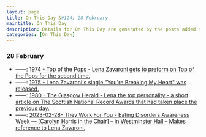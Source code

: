 ```yaml
---
layout: page
title: On This Day &#124; 28 February
maintitle: On This Day
description: Details for On This Day are genarated by the posts added to the website so the content is subject to changes/updates over time.
categories: [On This Day]
---
```


<h3>28 February</h3>

<ul>
<li> ——: <a href="/1974-02-28-top-of-the-pops/">1974 - Top of the Pops - Lena Zavaroni gets to preform on Top of the Pops for the second time.</a></li>
<li> ——: <a href="/discography/singles/1975-03-28-youre-breaking-my-heart">1975 - Lena Zavaroni's single "You're Breaking My Heart" was released.</a></li>
<li> ——: <a href="/1980-02-28-the-glasgow-herald/">1980 - The Glasgow Herald - Lena the top personality - a short article on The Scottish National Record Awards that had taken place the previous day.</a></li>
<li> ——: <a href="/2023-02-28-theyworkforyou">2023-02-28- They Work For You - Eating Disorders Awareness Week — [Carolyn Harris in the Chair] – in Westminster Hall – Makes reference to Lena Zavaroni.</a></li>
</ul>

